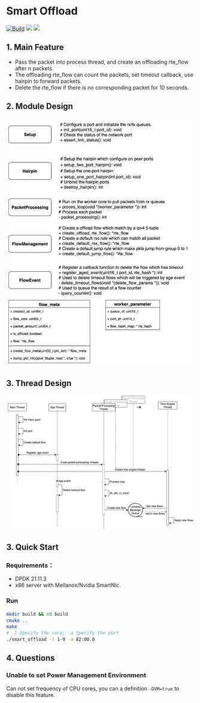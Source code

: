 # Smart Offload

[![Build](https://github.com/chen622/smart_offload/actions/workflows/build.yml/badge.svg)](https://github.com/chen622/smart_offload/actions/workflows/build.yml)
[![](https://img.shields.io/badge/%E6%96%87%E6%A1%A3-%E4%B8%AD%E6%96%87%E7%89%88-blue)](https://github.com/chen622/smart_offload/blob/main/README-ZH.md)
[![](https://img.shields.io/badge/document-English-blue)](https://github.com/chen622/smart_offload/blob/main/README.md)

## 1. Main Feature

- Pass the packet into process thread, and create an offloading rte_flow after n packets.
- The offloading rte_flow can count the packets, set timeout callback, use hairpin to forward packets.
- Delete the rte_flow if there is no corresponding packet for 10 seconds.

## 2. Module Design

![module](images/smart_offload.jpg)

## 3. Thread Design

![threads](images/threads.jpg)

## 3. Quick Start

### Requirements：
- DPDK 21.11.3
- x86 server with Mellanox/Nvidia SmartNic.

### Run
```bash
mkdir build && cd build
cmake ..
make
# -l Specify the core; -a Specify the port
./smart_offload -l 1-9 -a 82:00.0
```

## 4. Questions

### Unable to set Power Management Environment

Can not set frequency of CPU cores, you can a definition `-DVM=true` to disable this feature.
